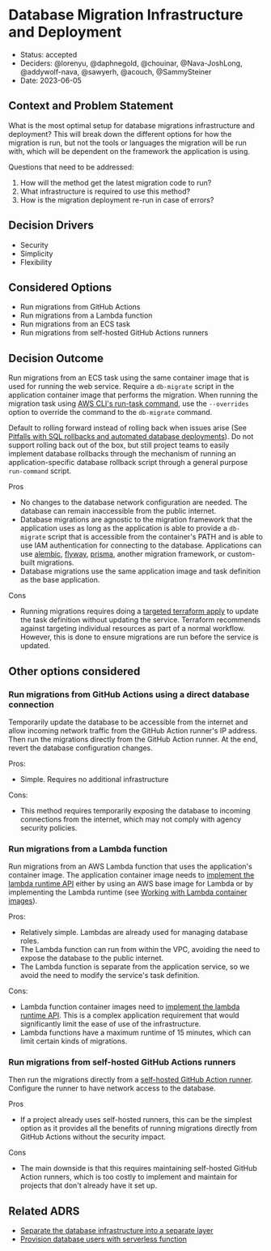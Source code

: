 # Database Migration Infrastructure and Deployment

- Status: accepted
- Deciders: @lorenyu, @daphnegold, @chouinar, @Nava-JoshLong, @addywolf-nava, @sawyerh, @acouch, @SammySteiner
- Date: 2023-06-05

## Context and Problem Statement

What is the most optimal setup for database migrations infrastructure and deployment?
This will break down the different options for how the migration is run, but not the
tools or languages the migration will be run with, which will be dependent on the framework the application is using.

Questions that need to be addressed:

1.  How will the method get the latest migration code to run?
2.  What infrastructure is required to use this method?
3.  How is the migration deployment re-run in case of errors?

## Decision Drivers

- Security
- Simplicity
- Flexibility

## Considered Options

- Run migrations from GitHub Actions
- Run migrations from a Lambda function
- Run migrations from an ECS task
- Run migrations from self-hosted GitHub Actions runners

## Decision Outcome

Run migrations from an ECS task using the same container image that is used for running the web service. Require a `db-migrate` script in the application container image that performs the migration. When running the migration task using [AWS CLI's run-task command](https://docs.aws.amazon.com/cli/latest/reference/ecs/run-task.html), use the `--overrides` option to override the command to the `db-migrate` command.

Default to rolling forward instead of rolling back when issues arise (See [Pitfalls with SQL rollbacks and automated database deployments](https://octopus.com/blog/database-rollbacks-pitfalls)). Do not support rolling back out of the box, but still project teams to easily implement database rollbacks through the mechanism of running an application-specific database rollback script through a general purpose `run-command` script.

Pros

- No changes to the database network configuration are needed. The database can remain inaccessible from the public internet.
- Database migrations are agnostic to the migration framework that the application uses as long as the application is able to provide a `db-migrate` script that is accessible from the container's PATH and is able to use IAM authentication for connecting to the database. Applications can use [alembic](https://alembic.sqlalchemy.org/), [flyway](https://flywaydb.org/), [prisma](https://www.prisma.io/), another migration framework, or custom-built migrations.
- Database migrations use the same application image and task definition as the base application.

Cons

- Running migrations requires doing a [targeted terraform apply](https://developer.hashicorp.com/terraform/tutorials/state/resource-targeting) to update the task definition without updating the service. Terraform recommends against targeting individual resources as part of a normal workflow. However, this is done to ensure migrations are run before the service is updated.

## Other options considered

### Run migrations from GitHub Actions using a direct database connection

Temporarily update the database to be accessible from the internet and allow incoming network traffic from the GitHub Action runner's IP address. Then run the migrations directly from the GitHub Action runner. At the end, revert the database configuration changes.

Pros:

- Simple. Requires no additional infrastructure

Cons:

- This method requires temporarily exposing the database to incoming connections from the internet, which may not comply with agency security policies.

### Run migrations from a Lambda function

Run migrations from an AWS Lambda function that uses the application's container image. The application container image needs to [implement the lambda runtime API](https://aws.amazon.com/blogs/aws/new-for-aws-lambda-container-image-support/) either by using an AWS base image for Lambda or by implementing the Lambda runtime (see [Working with Lambda container images](https://docs.aws.amazon.com/lambda/latest/dg/images-create.html)).

Pros:

- Relatively simple. Lambdas are already used for managing database roles.
- The Lambda function can run from within the VPC, avoiding the need to expose the database to the public internet.
- The Lambda function is separate from the application service, so we avoid the need to modify the service's task definition.

Cons:

- Lambda function container images need to [implement the lambda runtime API](https://aws.amazon.com/blogs/aws/new-for-aws-lambda-container-image-support/). This is a complex application requirement that would significantly limit the ease of use of the infrastructure.
- Lambda functions have a maximum runtime of 15 minutes, which can limit certain kinds of migrations.

### Run migrations from self-hosted GitHub Actions runners

Then run the migrations directly from a [self-hosted GitHub Action runner](https://docs.github.com/en/actions/hosting-your-own-runners/managing-self-hosted-runners/about-self-hosted-runners). Configure the runner to have network access to the database.

Pros

- If a project already uses self-hosted runners, this can be the simplest option as it provides all the benefits of running migrations directly from GitHub Actions without the security impact.

Cons

- The main downside is that this requires maintaining self-hosted GitHub Action runners, which is too costly to implement and maintain for projects that don't already have it set up.

## Related ADRS

- [Separate the database infrastructure into a separate layer](./2023-05-25-separate-database-infrastructure-into-separate-layer.md)
- [Provision database users with serverless function](./2023-05-25-provision-database-users-with-serverless-function.md)
